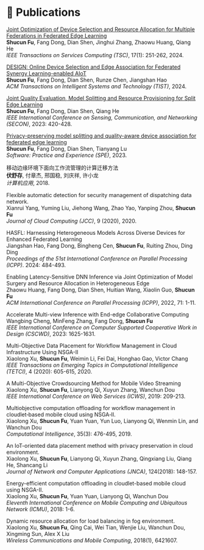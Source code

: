 # 📝 Publications 

[Joint Optimization of Device Selection and Resource Allocation for Multiple Federations in Federated Edge Learning](https://ieeexplore.ieee.org/abstract/document/10365387) <br>
<b>Shucun Fu</b>, Fang Dong, Dian Shen, Jinghui Zhang, Zhaowu Huang, Qiang He <br>
*IEEE Transactions on Services Computing (TSC)*, 17(1): 251-262, 2024. <br>


[DESIGN: Online Device Selection and Edge Association for Federated Synergy Learning-enabled AIoT](https://dl.acm.org/doi/abs/10.1145/3673237) <br> 
<b>Shucun Fu</b>, Fang Dong, Dian Shen, Runze Chen, Jiangshan Hao <br> 
 *ACM Transactions on Intelligent Systems and Technology (TIST)*, 2024. <br>


[Joint Quality Evaluation, Model Splitting and Resource Provisioning for Split Edge Learning](https://ieeexplore.ieee.org/abstract/document/10287470) <br>
<b>Shucun Fu</b>, Fang Dong, Dian Shen, Qiang He <br>
*IEEE International Conference on Sensing, Communication, and Networking (SECON)*, 2023: 420-428. <br>


[Privacy-preserving model splitting and quality-aware device association for federated edge learning](https://onlinelibrary.wiley.com/doi/abs/10.1002/spe.3252) <br> 
<b>Shucun Fu</b>, Fang Dong, Dian Shen, Tianyang Lu <br> 
 *Software: Practice and Experience (SPE)*, 2023. <br>


移动边缘环境下面向工作流管理的计算迁移方法 <br> 
<b>伏舒存</b>, 付章杰, 邢国稳, 刘庆祥, 许小龙 <br> 
 *计算机应用*, 2018. <br>


Flexible automatic detection for security management of dispatching data network. <br> 
Xianrui Yang, Yuming Liu, Jiehong Wang, Zhao Yao, Yanping Zhou, <b>Shucun Fu</b> <br>
*Journal of Cloud Computing (JCC)*, 9 (2020), 2020. <br>

HASFL: Harnessing Heterogeneous Models Across Diverse Devices for Enhanced Federated Learning <br>
Jiangshan Hao, Fang Dong, Bingheng Cen, <b>Shucun Fu</b>, Ruiting Zhou, Ding Ding <br>
*Proceedings of the 51st International Conference on Parallel Processing (ICPP)*. 2024: 484-493. <br>


Enabling Latency-Sensitive DNN Inference via Joint Optimization of Model Surgery and Resource Allocation in Heterogeneous Edge <br> 
Zhaowu Huang, Fang Dong, Dian Shen, Huitian Wang, Xiaolin Guo, <b>Shucun Fu</b> <br> 
*ACM International Conference on Parallel Processing (ICPP)*, 2022, 71: 1-11. <br>


Accelerate Multi-view Inference with End-edge Collaborative Computing <br> 
Wangbing Cheng, MinFeng Zhang, Fang Dong, <b>Shucun Fu</b> <br> 
*IEEE International Conference on Computer Supported Cooperative Work in Design (CSCWD)*, 2023: 1625-1631. <br>


Multi-Objective Data Placement for Workflow Management in Cloud Infrastructure Using NSGA-II <br> 
Xiaolong Xu, <b>Shucun Fu</b>, Weimin Li, Fei Dai, Honghao Gao, Victor Chang <br> 
*IEEE Transactions on Emerging Topics in Computational Intelligence (TETCI)*, 4 (2020): 605-615, 2020. <br>


A Multi-Objective Crowdsourcing Method for Mobile Video Streaming <br> 
Xiaolong Xu, <b>Shucun Fu</b>, Lianyong Qi, Xuyun Zhang, Wanchun Dou <br> 
*IEEE International Conference on Web Services (ICWS)*, 2019: 209-213. <br>

Multiobjective computation offloading for workflow management in cloudlet‐based mobile cloud using NSGA‐II. <br> 
Xiaolong Xu, <b>Shucun Fu</b>, Yuan Yuan, Yun Luo, Lianyong Qi, Wenmin Lin, and Wanchun Dou <br>
*Computational Intelligence*, 35(3): 476-495, 2019. <br>  

An IoT-oriented data placement method with privacy preservation in cloud environment. <br> 
Xiaolong Xu, <b>Shucun Fu</b>, Lianyong Qi, Xuyun Zhang, Qingxiang Liu, Qiang He, Shancang Li <br>
*Journal of Network and Computer Applications (JNCA)*, 124(2018): 148-157. <br>

Energy-efficient computation offloading in cloudlet-based mobile cloud using NSGA-II. <br>
Xiaolong Xu, <b>Shucun Fu</b>, Yuan Yuan, Lianyong Qi, Wanchun Dou <br>
*Eleventh International Conference on Mobile Computing and Ubiquitous Network (ICMU)*, 2018: 1-6. <br>

Dynamic resource allocation for load balancing in fog environment. <br>
Xiaolong Xu, <b>Shucun Fu</b>, Qing Cai, Wei Tian, Wenjie Liu, Wanchun Dou, Xingming Sun, Alex X Liu <br>
*Wireless Communications and Mobile Computing*, 2018(1), 6421607. <br>
